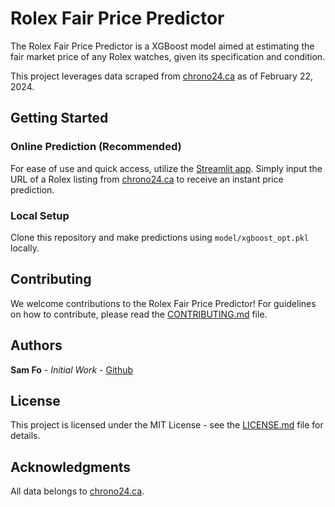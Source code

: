 # Rolex Fair Price Predictor

The Rolex Fair Price Predictor is a XGBoost model aimed at estimating the fair market price of any Rolex watches, given its specification and condition.  
  
This project leverages data scraped from [chrono24.ca](https://www.chrono24.ca/) as of February 22, 2024. 

## Getting Started

### Online Prediction (Recommended)

For ease of use and quick access, utilize the [Streamlit app](https://rolexpricepredictor.streamlit.app/). Simply input the URL of a Rolex listing from [chrono24.ca](https://www.chrono24.ca/) to receive an instant price prediction.

### Local Setup

Clone this repository and make predictions using `model/xgboost_opt.pkl` locally.

## Contributing

We welcome contributions to the Rolex Fair Price Predictor! For guidelines on how to contribute, please read the [CONTRIBUTING.md](CONTRIBUTING.md) file.

## Authors
**Sam Fo** - *Initial Work* - [Github](https://github.com/fohy24)

## License
This project is licensed under the MIT License - see the [LICENSE.md](LICENSE.md) file for details.

## Acknowledgments
All data belongs to [chrono24.ca](https://www.chrono24.ca/).